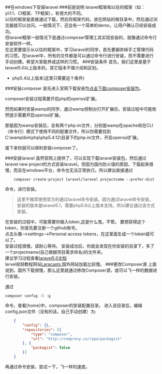 ##在windows下安装laravel
###前提说明
laravel框架和以往的框架（如：yii1.1、CI框架、TP框架），有很大的不同。  
以往的框架是直接通过下载，然后将框架代码，放在网站的根目录中，然后通过浏览器就可以访问。一般情况下，还会有一个简单的demo，让用户确认已经安装成功。  
但laravel框架一般情况下是通过composer管理工具实现安装的，就像通过命令行安装软件一样。  
在这里要提示从以往的框架中，学习laravel的同学，首先要摒弃掉手工管理代码的习惯。在laravel中，所有的文件都是可以通过命令行进行安装，而不需要进行手动创建。希望大家能养成这样的习惯。
###安装条件
首先，我们这里是基于laravel5.0以上版本的，其它版本不做介绍和区别。

- php5.4以上版本(这里只需要这个条件)

###安装composer
首先进入官网下载安装包[点击下载composer安装包](https://getcomposer.org/Composer-Setup.exe)。

composer安装过程需要开启php的openssl扩展。

然而如果时安装wamp的同学，通过wamp控制台打开扩展后，安装过程中可能依然提示需要开启openssl扩展。

那是因为wamp安装后，会有两个php.ini文件，分别是wamp在apache和在CLI（命令行）模式下使用不同的配置文件，所以你需要找到C:\wamp\bin\php\php5.4.12\目录下的php.ini文件，开启openssl扩展。

接下来你就可以顺利安装composer了。

###安装laravel
虽然官网上提供了，可以实现下载laravel安装包，然后通过laravel new project的方式安装laravel。但因为国内防火墙的原因，下载起来很慢，而且在windows平台，命令也无法正常执行。所以建议直接通过  

```shell
    composer create-project laravel/laravel projectname --prefer-dist
```
命令，进行安装。

>这里不推荐使用官方的通过laravel命令安装。因为通过laravel命令安装，安装的版本是laravel5.1，需要php5.6以上版本支持。所以建议通过该方式安装。


在安装的过程中，可能需要你输入token,这是什么鬼，不管。
要想获得这个token，你首先要注册一个github账号。  
点击头像-->settings-->Personal access tokens，在这里面生成一个token就可以了。  
安装过程很慢，请耐心等待。
安装成功后，你就会发现在你安装的目录下，多了一个projectname(自己根据项目需求命名)的文件夹。  
建议学习过程查看[laravel5.0文档](http://www.golaravel.com/laravel/docs/5.0/)  
larvel视频教程网站[Laracasts](https://laracasts.com),国外网站加载比较慢。
###更改Composer源
上面说到，国外下载很慢，那么这里就通过修改Composer源，就可以飞一样的数据进行安装。

通过

```shell
composer config -l -g
```
命令，查看[home]中，composer的安装配置目录。
进入该目录后，编辑config.json文件（没有的话，自己手动创建）为:

```json
    {
        "config": {},
    	"repositories": [{
            "type": "composer",
            "url": "http://comproxy.cn/repo/packagist"
        }, {
            "packagist": false
        }]
    }
```
再通过命令安装，尝试一下，飞一样的速度。